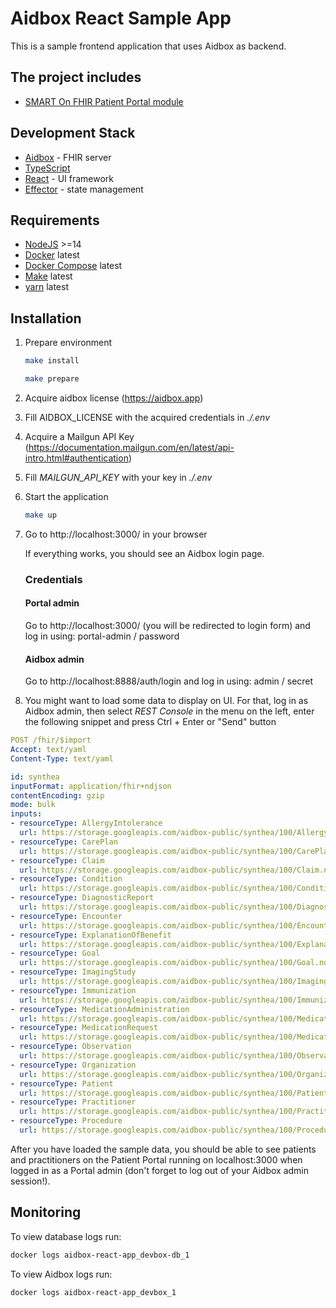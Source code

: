 # Aidbox React Sample App

This is a sample frontend application that uses Aidbox as backend.

## The project includes

- [SMART On FHIR Patient Portal module](https://github.com/Aidbox/aidbox-react-app/wiki/smart-app)

## Development Stack

- [Aidbox](https://docs.aidbox.app/) - FHIR server 
- [TypeScript](https://www.typescriptlang.org/)
- [React](https://reactjs.org/) - UI framework
- [Effector](https://effector.dev/) - state management

## Requirements

- [NodeJS](https://nodejs.org/en/) >=14
- [Docker](https://www.docker.com/) latest
- [Docker Compose](https://docs.docker.com/compose/) latest
- [Make](https://www.gnu.org/software/make/) latest
- [yarn](https://yarnpkg.com/) latest

## Installation

1. Prepare environment

   ```sh
   make install

   make prepare
   ```

2. Acquire aidbox license (https://aidbox.app)
3. Fill AIDBOX_LICENSE with the acquired credentials in _./.env_
4. Acquire a Mailgun API Key (https://documentation.mailgun.com/en/latest/api-intro.html#authentication)
5. Fill _MAILGUN_API_KEY_ with your key in _./.env_
6. Start the application

   ```sh
   make up
   ```

7. Go to http://localhost:3000/ in your browser

   If everything works, you should see an Aidbox login page.

   ### Credentials

   #### Portal admin

   Go to http://localhost:3000/ (you will be redirected to login form) and log in using: portal-admin / password

   #### Aidbox admin

   Go to http://localhost:8888/auth/login and log in using: admin / secret

8. You might want to load some data to display on UI. For that, log in as Aidbox admin, then select _REST Console_ in the menu on the left, enter the following snippet and press Ctrl + Enter or "Send" button

```yaml
POST /fhir/$import
Accept: text/yaml
Content-Type: text/yaml

id: synthea
inputFormat: application/fhir+ndjson
contentEncoding: gzip
mode: bulk
inputs:
- resourceType: AllergyIntolerance
  url: https://storage.googleapis.com/aidbox-public/synthea/100/AllergyIntolerance.ndjson.gz
- resourceType: CarePlan
  url: https://storage.googleapis.com/aidbox-public/synthea/100/CarePlan.ndjson.gz
- resourceType: Claim
  url: https://storage.googleapis.com/aidbox-public/synthea/100/Claim.ndjson.gz
- resourceType: Condition
  url: https://storage.googleapis.com/aidbox-public/synthea/100/Condition.ndjson.gz
- resourceType: DiagnosticReport
  url: https://storage.googleapis.com/aidbox-public/synthea/100/DiagnosticReport.ndjson.gz
- resourceType: Encounter
  url: https://storage.googleapis.com/aidbox-public/synthea/100/Encounter.ndjson.gz
- resourceType: ExplanationOfBenefit
  url: https://storage.googleapis.com/aidbox-public/synthea/100/ExplanationOfBenefit.ndjson.gz
- resourceType: Goal
  url: https://storage.googleapis.com/aidbox-public/synthea/100/Goal.ndjson.gz
- resourceType: ImagingStudy
  url: https://storage.googleapis.com/aidbox-public/synthea/100/ImagingStudy.ndjson.gz
- resourceType: Immunization
  url: https://storage.googleapis.com/aidbox-public/synthea/100/Immunization.ndjson.gz
- resourceType: MedicationAdministration
  url: https://storage.googleapis.com/aidbox-public/synthea/100/MedicationAdministration.ndjson.gz
- resourceType: MedicationRequest
  url: https://storage.googleapis.com/aidbox-public/synthea/100/MedicationRequest.ndjson.gz
- resourceType: Observation
  url: https://storage.googleapis.com/aidbox-public/synthea/100/Observation.ndjson.gz
- resourceType: Organization
  url: https://storage.googleapis.com/aidbox-public/synthea/100/Organization.ndjson.gz
- resourceType: Patient
  url: https://storage.googleapis.com/aidbox-public/synthea/100/Patient.ndjson.gz
- resourceType: Practitioner
  url: https://storage.googleapis.com/aidbox-public/synthea/100/Practitioner.ndjson.gz
- resourceType: Procedure
  url: https://storage.googleapis.com/aidbox-public/synthea/100/Procedure.ndjson.gz
```

After you have loaded the sample data, you should be able to see patients and practitioners on the Patient Portal running on localhost:3000 when logged in as a Portal admin (don't forget to log out of your Aidbox admin session!).

## Monitoring

To view database logs run:
```sh
docker logs aidbox-react-app_devbox-db_1
```

To view Aidbox logs run:
```sh
docker logs aidbox-react-app_devbox_1
